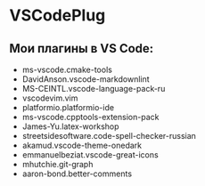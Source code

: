 # VSCodePlug

## Мои плагины в VS Code:
- ms-vscode.cmake-tools
- DavidAnson.vscode-markdownlint
- MS-CEINTL.vscode-language-pack-ru
- vscodevim.vim
- platformio.platformio-ide
- ms-vscode.cpptools-extension-pack
- James-Yu.latex-workshop
- streetsidesoftware.code-spell-checker-russian
- akamud.vscode-theme-onedark
- emmanuelbeziat.vscode-great-icons
- mhutchie.git-graph
- aaron-bond.better-comments
